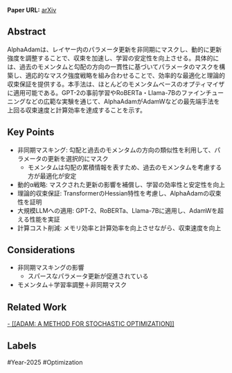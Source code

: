 **Paper URL:** [arXiv](https://arxiv.org/abs/2501.18094)


## Abstract
AlphaAdamは、レイヤー内のパラメータ更新を非同期にマスクし、動的に更新強度を調整することで、収束を加速し、学習の安定性を向上させる。具体的には、過去のモメンタムと勾配の方向の一貫性に基づいてパラメータのマスクを構築し、適応的なマスク強度戦略を組み合わせることで、効率的な最適化と理論的収束保証を提供する。本手法は、ほとんどのモメンタムベースのオプティマイザに適用可能である。GPT-2の事前学習やRoBERTa・Llama-7Bのファインチューニングなどの広範な実験を通じて、AlphaAdamがAdamWなどの最先端手法を上回る収束速度と計算効率を達成することを示す。


## Key Points
- 非同期マスキング: 勾配と過去のモメンタムの方向の類似性を利用して、パラメータの更新を選択的にマスク
	- モメンタムは勾配の累積情報を表すため、過去のモメンタムを考慮する方が最適化が安定
- 動的α戦略: マスクされた更新の影響を補償し、学習の効率性と安定性を向上
- 理論的収束保証: TransformerのHessian特性を考慮し、AlphaAdamの収束性を証明
- 大規模LLMへの適用: GPT-2、RoBERTa、Llama-7Bに適用し、AdamWを超える性能を実証
- 計算コスト削減: メモリ効率と計算効率を向上させながら、収束速度を向上


## Considerations
- 非同期マスキングの影響
	- スパースなパラメータ更新が促進されている
- モメンタム＋学習率調整＋非同期マスク


## Related Work 
[- [[ADAM: A METHOD FOR STOCHASTIC OPTIMIZATION]]](https://arxiv.org/abs/1412.6980)



## Labels
#Year-2025 #Optimization 